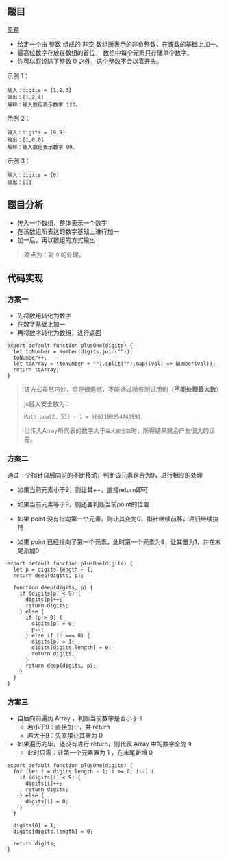 ## 题目

[原题](https://leetcode-cn.com/leetbook/read/top-interview-questions-easy/x2cv1c/)

* 给定一个由 整数 组成的 非空 数组所表示的非负整数，在该数的基础上加一。
* 最高位数字存放在数组的首位， 数组中每个元素只存储单个数字。
* 你可以假设除了整数 0 之外，这个整数不会以零开头。



示例 1：

```
输入：digits = [1,2,3]
输出：[1,2,4]
解释：输入数组表示数字 123。
```

示例 2：

```
输入：digits = [9,9]
输出：[1,0,0]
解释：输入数组表示数字 99。
```

示例 3：

```
输入：digits = [0]
输出：[1]
```

## 题目分析

* 传入一个数组，整体表示一个数字
* 在该数组所表达的数字基础上进行加一
* 加一后，再以数组的方式输出

>难点为：对 `9` 的处理。

## 代码实现

### 方案一

* 先将数组转化为数字
* 在数字基础上加一
* 再将数字转化为数组，进行返回

```
export default function plusOne(digits) {
  let toNumber = Number(digits.join(""));
  toNumber++;
  let toArray = (toNumber + "").split("").map((val) => Number(val));
  return toArray;
}
```

>该方式虽然巧妙，但是很遗憾，不能通过所有测试用例（**不能处理最大数**）
>
> js最大安全数为：
>
>```
>Math.pow(2, 53) - 1 = 9007199254740991
>```
>
>当传入Array所代表的数字大于`最大安全数`时，所得结果就会产生很大的误差。

### 方案二

通过一个指针自后向前的不断移动，判断该元素是否为9，进行相应的处理

* 如果当前元素小于9，则让其++，直接return即可

* 如果当前元素等于9，则还要判断当前point的位置

* 如果 point 没有指向第一个元素，则让其变为0，指针继续前移，递归继续执行

* 如果 point 已经指向了第一个元素，此时第一个元素为9，让其置为1，并在末尾添加0

```
export default function plusOne(digits) {
  let p = digits.length - 1;
  return deep(digits, p);

  function deep(digits, p) {
    if (digits[p] < 9) {
      digits[p]++;
      return digits;
    } else {
      if (p > 0) {
        digits[p] = 0;
        p--;
      } else if (p === 0) {
        digits[p] = 1;
        digits[digits.length] = 0;
        return digits;
      }
      return deep(digits, p);
    }
  }
}
```

### 方案三

- 自后向前遍历 Array ，判断当前数字是否小于 `9` 
  - 若小于9：直接加一，并 return
  - 若大于9：先直接让其置为 0
- 如果遍历完毕，还没有进行 return，则代表 Array 中的数字全为 `9`
  - 此时只需：让第一个元素置为 1 ，在末尾新增 0 

```
export default function plusOne(digits) {
  for (let i = digits.length - 1; i >= 0; i--) {
    if (digits[i] < 9) {
      digits[i]++;
      return digits;
    } else {
      digits[i] = 0;
    }
  }

  digits[0] = 1;
  digits[digits.length] = 0;

  return digits;
}
```

